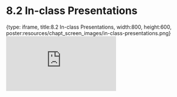 # 8.2 In-class Presentations
 
{type: iframe, title:8.2 In-class Presentations, width:800, height:600, poster:resources/chapt_screen_images/in-class-presentations.png}
![](http://science.c-moor.org/miniCURE-RNA-seq/in-class-presentations.html)
 

 
